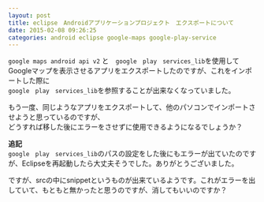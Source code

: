 ```yaml
---
layout: post
title: eclipse　Androidアプリケーションプロジェクト　エクスポートについて
date: 2015-02-08 09:26:25
categories: android eclipse google-maps google-play-service
---
```

<!-- {% raw %} -->
<p><code>google maps android api v2</code> と　<code>google　play　services_lib</code>を使用して<br>
Googleマップを表示させるアプリをエクスポートしたのですが、これをインポートした際に<br>
<code>google　play　services_lib</code>を参照することが出来なくなっていました。</p>

<p>もう一度、同じようなアプリをエクスポートして、他のパソコンでインポートさせようと思っているのですが、<br>
どうすれば移した後にエラーをさせずに使用できるようになるでしょうか？</p>

<p><strong>追記</strong><br>
<code>google　play　services_lib</code>のパスの設定をした後にもエラーが出ていたのですが、Eclipseを再起動したら大丈夫そうでした。ありがとうございました。</p>

<p>ですが、srcの中にsnippetというものが出来ているようです。これがエラーを出していて、もともと無かったと思うのですが、消してもいいのですか？</p>
<!-- {% endraw %} -->
